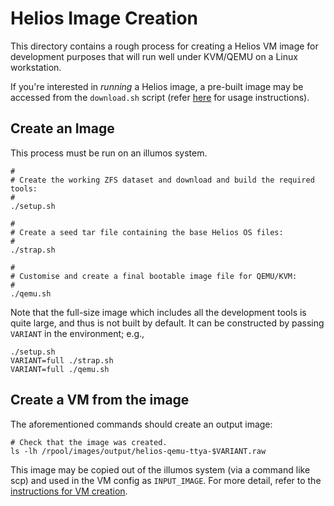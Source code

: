 # Helios Image Creation

This directory contains a rough process for creating a Helios VM image for
development purposes that will run well under KVM/QEMU on a Linux workstation.

If you're interested in *running* a Helios image, a pre-built image may be
accessed from the `download.sh` script (refer [here](../README.md) for usage
instructions).

## Create an Image

This process must be run on an illumos system.

```
#
# Create the working ZFS dataset and download and build the required tools:
#
./setup.sh

#
# Create a seed tar file containing the base Helios OS files:
#
./strap.sh

#
# Customise and create a final bootable image file for QEMU/KVM:
#
./qemu.sh
```

Note that the full-size image which includes all the development tools is quite
large, and thus is not built by default.  It can be constructed by passing
`VARIANT` in the environment; e.g.,

```
./setup.sh
VARIANT=full ./strap.sh
VARIANT=full ./qemu.sh
```

## Create a VM from the image

The aforementioned commands should create an output image:

```
# Check that the image was created.
ls -lh /rpool/images/output/helios-qemu-ttya-$VARIANT.raw
```

This image may be copied out of the illumos system (via a command like scp) and
used in the VM config as `INPUT_IMAGE`. For more detail, refer to the
[instructions for VM creation](../README.md#vm-creation).
